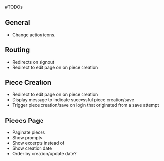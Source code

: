 #TODOs

## General

* Change action icons.

## Routing

* Redirects on signout
* Redirect to edit page on on piece creation

## Piece Creation

* Redirect to edit page on on piece creation
* Display message to indicate successful piece creation/save
* Trigger piece creation/save on login that originated from a save attempt

## Pieces Page

* Paginate pieces
* Show prompts
* Show excerpts instead of 
* Show creation date
* Order by creation/update date?